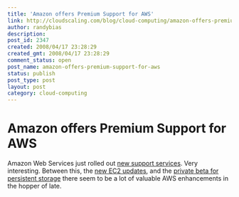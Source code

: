 ```yaml
---
title: 'Amazon offers Premium Support for AWS'
link: http://cloudscaling.com/blog/cloud-computing/amazon-offers-premium-support-for-aws/
author: randybias
description: 
post_id: 2347
created: 2008/04/17 23:28:29
created_gmt: 2008/04/17 23:28:29
comment_status: open
post_name: amazon-offers-premium-support-for-aws
status: publish
post_type: post
layout: post
category: cloud-computing
---
```


# Amazon offers Premium Support for AWS

Amazon Web Services just rolled out [new support services](http://www.amazon.com/gp/browse.html?node=566801011). Very interesting. Between this, the [new EC2 updates](http://developer.amazonwebservices.com/connect/ann.jspa?annID=295), and the [private beta for persistent storage](http://www.google.com/search?client=safari&rls=en-us&q=amazon+persistent+storage&ie=UTF-8&oe=UTF-8) there seem to be a lot of valuable AWS enhancements in the hopper of late.